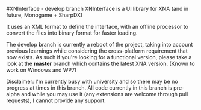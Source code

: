 #XNInterface - develop branch
XNInterface is a UI library for XNA (and in future, Monogame + SharpDX)

It uses an XML format to define the interface, with an offline processor to convert the files into binary format for faster loading.

The develop branch is currently a reboot of the project, taking into account previous learnings while considering the cross-platform requirement that now exists. As such if you're looking for a functional version, please take a look at the **master** branch which contains the latest XNA version. (Known to work on Windows and WP7)

Disclaimer: I'm currently busy with university and so there may be no progress at times in this branch. All code currently in this branch is pre-alpha and while you may use it (any extensions are welcome through pull requests), I cannot provide any support.